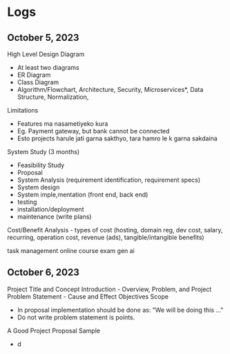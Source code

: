 # Logs

## October 5, 2023
High Level Design Diagram
- At least two diagrams
- ER Diagram
- Class Diagram
- Algorithm/Flowchart, Architecture, Security, Microservices\*, Data Structure, Normalization,

Limitations
- Features ma nasametiyeko kura
- Eg. Payment gateway, but bank cannot be connected
- Esto projects harule jati garna sakthyo, tara hamro le k garna sakdaina

System Study (3 months)
- Feasibility Study
- Proposal
- System Analysis (requirement identification, requirement specs)
- System design
- System imple,mentation (front end, back end)
- testing
- installation/deployment
- maintenance (write plans)

Cost/Benefit Analysis - types of cost (hosting, domain reg, dev cost, salary, recurring, operation cost, revenue (ads), tangible/intangible benefits)

task management
online course
exam gen
ai

## October 6, 2023
Project Title and Concept
Introduction - Overview, Problem, and Project
Problem Statement - Cause and Effect
Objectives
Scope

- In proposal implementation should be done as: "We will be doing this ..."
- Do not write problem statement is points.

A Good Project Proposal Sample
- d
